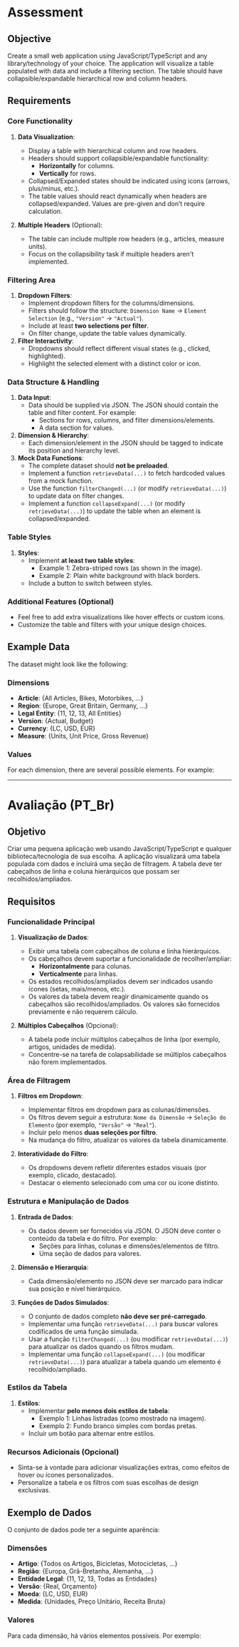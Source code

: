 # Assessment

## Objective

Create a small web application using JavaScript/TypeScript and any library/technology of your choice. The application will visualize a table populated with data and include a filtering section. The table should have collapsible/expandable hierarchical row and column headers.

## Requirements

### Core Functionality

1. **Data Visualization**:

   - Display a table with hierarchical column and row headers.
   - Headers should support collapsible/expandable functionality:
     - **Horizontally** for columns.
     - **Vertically** for rows.
   - Collapsed/Expanded states should be indicated using icons (arrows, plus/minus, etc.).
   - The table values should react dynamically when headers are collapsed/expanded. Values are pre-given and don’t require calculation.

2. **Multiple Headers** (Optional):
   - The table can include multiple row headers (e.g., articles, measure units).
   - Focus on the collapsibility task if multiple headers aren't implemented.

### Filtering Area

1. **Dropdown Filters**:
   - Implement dropdown filters for the columns/dimensions.
   - Filters should follow the structure: `Dimension Name` -> `Element Selection` (e.g., `"Version"` -> `"Actual"`).
   - Include at least **two selections per filter**.
   - On filter change, update the table values dynamically.
2. **Filter Interactivity**:
   - Dropdowns should reflect different visual states (e.g., clicked, highlighted).
   - Highlight the selected element with a distinct color or icon.

### Data Structure & Handling

1. **Data Input**:
   - Data should be supplied via JSON. The JSON should contain the table and filter content. For example:
     - Sections for rows, columns, and filter dimensions/elements.
     - A data section for values.
2. **Dimension & Hierarchy**:
   - Each dimension/element in the JSON should be tagged to indicate its position and hierarchy level.
3. **Mock Data Functions**:
   - The complete dataset should **not be preloaded**.
   - Implement a function `retrieveData(...)` to fetch hardcoded values from a mock function.
   - Use the function `filterChanged(...)` (or modify `retrieveData(...)`) to update data on filter changes.
   - Implement a function `collapseExpand(...)` (or modify `retrieveData(...)`) to update the table when an element is collapsed/expanded.

### Table Styles

1. **Styles**:
   - Implement **at least two table styles**:
     - Example 1: Zebra-striped rows (as shown in the image).
     - Example 2: Plain white background with black borders.
   - Include a button to switch between styles.

### Additional Features (Optional)

- Feel free to add extra visualizations like hover effects or custom icons.
- Customize the table and filters with your unique design choices.

## Example Data

The dataset might look like the following:

### Dimensions

- **Article**: {All Articles, Bikes, Motorbikes, ...}
- **Region**: {Europe, Great Britain, Germany, ...}
- **Legal Entity**: {11, 12, 13, All Entities}
- **Version**: {Actual, Budget}
- **Currency**: {LC, USD, EUR}
- **Measure**: {Units, Unit Price, Gross Revenue}

### Values

For each dimension, there are several possible elements. For example:

---

# Avaliação (PT_Br)

## Objetivo

Criar uma pequena aplicação web usando JavaScript/TypeScript e qualquer biblioteca/tecnologia de sua escolha. A aplicação visualizará uma tabela populada com dados e incluirá uma seção de filtragem. A tabela deve ter cabeçalhos de linha e coluna hierárquicos que possam ser recolhidos/ampliados.

## Requisitos

### Funcionalidade Principal

1. **Visualização de Dados**:

   - Exibir uma tabela com cabeçalhos de coluna e linha hierárquicos.
   - Os cabeçalhos devem suportar a funcionalidade de recolher/ampliar:
     - **Horizontalmente** para colunas.
     - **Verticalmente** para linhas.
   - Os estados recolhidos/ampliados devem ser indicados usando ícones (setas, mais/menos, etc.).
   - Os valores da tabela devem reagir dinamicamente quando os cabeçalhos são recolhidos/ampliados. Os valores são fornecidos previamente e não requerem cálculo.

2. **Múltiplos Cabeçalhos** (Opcional):
   - A tabela pode incluir múltiplos cabeçalhos de linha (por exemplo, artigos, unidades de medida).
   - Concentre-se na tarefa de colapsabilidade se múltiplos cabeçalhos não forem implementados.

### Área de Filtragem

1. **Filtros em Dropdown**:

   - Implementar filtros em dropdown para as colunas/dimensões.
   - Os filtros devem seguir a estrutura: `Nome da Dimensão` -> `Seleção do Elemento` (por exemplo, `"Versão"` -> `"Real"`).
   - Incluir pelo menos **duas seleções por filtro**.
   - Na mudança do filtro, atualizar os valores da tabela dinamicamente.

2. **Interatividade do Filtro**:
   - Os dropdowns devem refletir diferentes estados visuais (por exemplo, clicado, destacado).
   - Destacar o elemento selecionado com uma cor ou ícone distinto.

### Estrutura e Manipulação de Dados

1. **Entrada de Dados**:

   - Os dados devem ser fornecidos via JSON. O JSON deve conter o conteúdo da tabela e do filtro. Por exemplo:
     - Seções para linhas, colunas e dimensões/elementos de filtro.
     - Uma seção de dados para valores.

2. **Dimensão e Hierarquia**:

   - Cada dimensão/elemento no JSON deve ser marcado para indicar sua posição e nível hierárquico.

3. **Funções de Dados Simulados**:
   - O conjunto de dados completo **não deve ser pré-carregado**.
   - Implementar uma função `retrieveData(...)` para buscar valores codificados de uma função simulada.
   - Usar a função `filterChanged(...)` (ou modificar `retrieveData(...)`) para atualizar os dados quando os filtros mudam.
   - Implementar uma função `collapseExpand(...)` (ou modificar `retrieveData(...)`) para atualizar a tabela quando um elemento é recolhido/ampliado.

### Estilos da Tabela

1. **Estilos**:
   - Implementar **pelo menos dois estilos de tabela**:
     - Exemplo 1: Linhas listradas (como mostrado na imagem).
     - Exemplo 2: Fundo branco simples com bordas pretas.
   - Incluir um botão para alternar entre estilos.

### Recursos Adicionais (Opcional)

- Sinta-se à vontade para adicionar visualizações extras, como efeitos de hover ou ícones personalizados.
- Personalize a tabela e os filtros com suas escolhas de design exclusivas.

## Exemplo de Dados

O conjunto de dados pode ter a seguinte aparência:

### Dimensões

- **Artigo**: {Todos os Artigos, Bicicletas, Motocicletas, ...}
- **Região**: {Europa, Grã-Bretanha, Alemanha, ...}
- **Entidade Legal**: {11, 12, 13, Todas as Entidades}
- **Versão**: {Real, Orçamento}
- **Moeda**: {LC, USD, EUR}
- **Medida**: {Unidades, Preço Unitário, Receita Bruta}

### Valores

Para cada dimensão, há vários elementos possíveis. Por exemplo:
